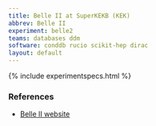 ```yaml
---
title: Belle II at SuperKEKB (KEK)
abbrev: Belle II
experiment: belle2
teams: databases ddm
software: conddb rucio scikit-hep dirac
layout: default
---
```


{% include experimentspecs.html %}

### References

- [Belle II website](https://www.belle2.org)
